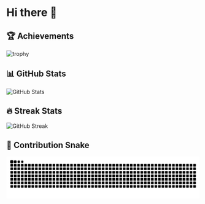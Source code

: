 # Hi there 👋

## 🏆 Achievements
![trophy](https://github-profile-trophy.vercel.app/?username=naimsscodes&theme=onedark&row=1&column=6)

## 📊 GitHub Stats
![GitHub Stats](https://github-readme-stats.vercel.app/api?username=naimsscodes&show_icons=true&theme=tokyonight)

## 🔥 Streak Stats
![GitHub Streak](https://streak-stats.demolab.com?user=naimsscodes&theme=tokyonight&hide_border=true)

## 🐍 Contribution Snake
![GitHub Snake](https://raw.githubusercontent.com/naimsscodes/naimsscodes/output/snake.svg)
